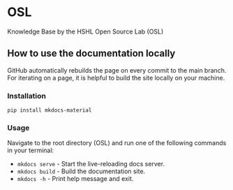 # OSL
Knowledge Base by the HSHL Open Source Lab (OSL)

## How to use the documentation locally

GitHub automatically rebuilds the page on every commit to the main branch.
For iterating on a page, it is helpful to build the site locally on your machine. 

### Installation

`pip install mkdocs-material`

### Usage

Navigate to the root directory (OSL) and run one of the following commands in your terminal:

* `mkdocs serve` - Start the live-reloading docs server.
* `mkdocs build` - Build the documentation site.
* `mkdocs -h` - Print help message and exit.